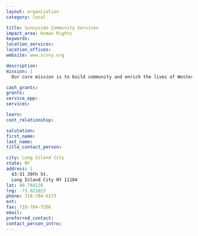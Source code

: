 ```yaml
---
layout: organization
category: local

title: Sunnyside Community Services
impact_area: Human Rights
keywords: 
location_services: 
location_offices: 
website: www.scsny.org

description: 
mission: |
  Our core mission is to build community and enrich the lives of Western Queens’ residents by providing caring, quality services to meet their social, health, educational, and recreational needs and thereby strengthen this multicultural community. Our vision is to be a pioneer in the provision of integrated services that address the complex and changing needs of the community.

cash_grants: 
grants: 
service_opp: 
services: 

learn: 
cont_relationship: 

salutation: 
first_name: 
last_name: 
title_contact_person: 

city: Long Island City
state: NY
address: |
  43-31 39th St.  
  Long Island City NY 11104
lat: 40.744126
lng: -73.921023
phone: 718-784-6173
ext: 
fax: 718-784-7266
email: 
preferred_contact: 
contact_person_intro: 
---
```

